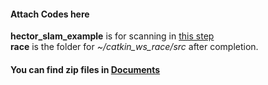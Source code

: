 #### Attach Codes here
**hector_slam_example** is for scanning in [this step](https://github.com/UniKerogen/TempleF1-10/tree/master/Running/Instructions#mapping-structure) <br />
**race** is the folder for _~/catkin_ws_race/src_ after completion.

#### You can find zip files in [Documents](https://github.com/UniKerogen/TempleF1-10/tree/master/Documents)
